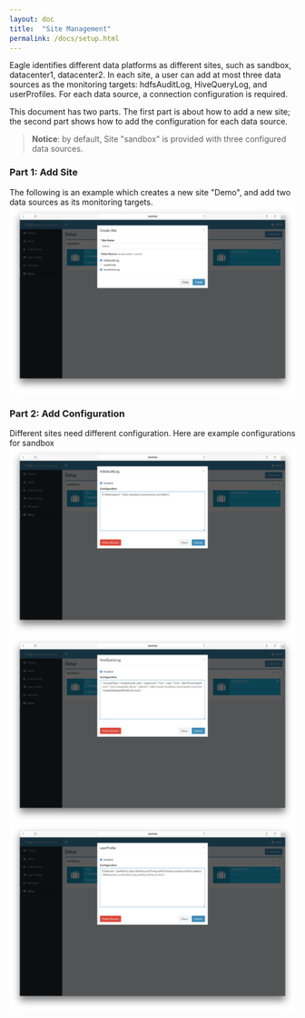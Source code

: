 ```yaml
---
layout: doc
title:  "Site Management"
permalink: /docs/setup.html
---
```


Eagle identifies different data platforms as different sites, such as sandbox, datacenter1, datacenter2. In each site,
a user can add at most three data sources as the monitoring targets: hdfsAuditLog, HiveQueryLog, and userProfiles. For
each data source, a connection configuration is required.

This document has two parts. The first part is about how to add a new site; the second part shows how to add the configuration for
each data source.

> **Notice**: by default, Site "sandbox" is provided with three configured data sources.

### **Part 1: Add Site**

The following is an example which creates a new site "Demo", and add two data sources as its monitoring targets.
![setup a site](/images/docs/new-site.png)

### **Part 2: Add Configuration**

Different sites need different configuration. Here are example configurations for sandbox
![hdfs setup](/images/docs/hdfs-setup.png)
![hdfs setup](/images/docs/hive-setup.png)
![hdfs setup](/images/docs/userprofile-setup.png)